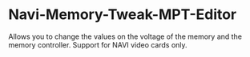 # Navi-Memory-Tweak-MPT-Editor
Allows you to change the values on the voltage of the memory and the memory controller. Support for NAVI video cards only.
